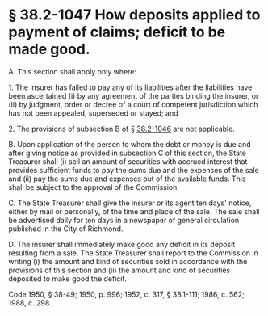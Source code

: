 # § 38.2-1047 How deposits applied to payment of claims; deficit to be made good.

<p>A. This section shall apply only where:</p><p>1. The insurer has failed to pay any of its liabilities after the liabilities have been ascertained (i) by any agreement of the parties binding the insurer, or (ii) by judgment, order or decree of a court of competent jurisdiction which has not been appealed, superseded or stayed; and</p><p>2. The provisions of subsection B of § <a href='http://law.lis.virginia.gov/vacode/38.2-1046/'>38.2-1046</a> are not applicable.</p><p>B. Upon application of the person to whom the debt or money is due and after giving notice as provided in subsection C of this section, the State Treasurer shall (i) sell an amount of securities with accrued interest that provides sufficient funds to pay the sums due and the expenses of the sale and (ii) pay the sums due and expenses out of the available funds. This shall be subject to the approval of the Commission.</p><p>C. The State Treasurer shall give the insurer or its agent ten days' notice, either by mail or personally, of the time and place of the sale. The sale shall be advertised daily for ten days in a newspaper of general circulation published in the City of Richmond.</p><p>D. The insurer shall immediately make good any deficit in its deposit resulting from a sale. The State Treasurer shall report to the Commission in writing (i) the amount and kind of securities sold in accordance with the provisions of this section and (ii) the amount and kind of securities deposited to make good the deficit.</p><p>Code 1950, § 38-49; 1950, p. 996; 1952, c. 317, § 38.1-111; 1986, c. 562; 1988, c. 298.</p>